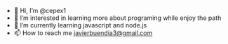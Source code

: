 - 👋 Hi, I’m @cepex1
- 👀 I’m interested in learning more about programing while enjoy the path
- 🌱 I’m currently learning javascript and node.js
- 📫 How to reach me javierbuendia3@gmail.com

